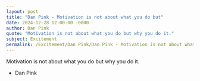 ```yaml
---
layout: post
title: "Dan Pink - Motivation is not about what you do but"
date: 2024-12-28 12:00:00 -0000
author: Dan Pink
quote: "Motivation is not about what you do but why you do it."
subject: Excitement
permalink: /Excitement/Dan Pink/Dan Pink - Motivation is not about what you do but
---
```


Motivation is not about what you do but why you do it.

- Dan Pink

